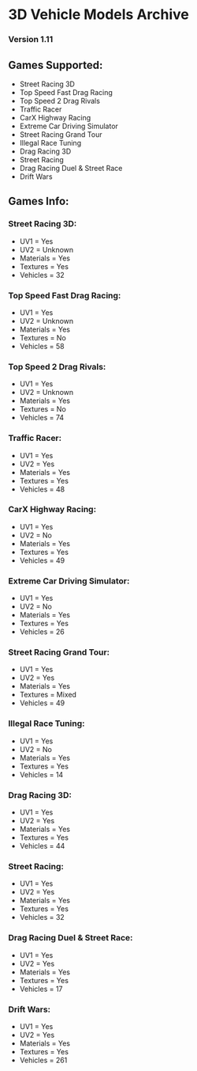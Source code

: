 # 3D Vehicle Models Archive

### Version 1.11

## Games Supported:
- Street Racing 3D
- Top Speed Fast Drag Racing
- Top Speed 2 Drag Rivals
- Traffic Racer
- CarX Highway Racing
- Extreme Car Driving Simulator
- Street Racing Grand Tour
- Illegal Race Tuning
- Drag Racing 3D
- Street Racing
- Drag Racing Duel & Street Race
- Drift Wars

## Games Info:

### Street Racing 3D:
- UV1 = Yes
- UV2 = Unknown
- Materials = Yes
- Textures = Yes
- Vehicles = 32

### Top Speed Fast Drag Racing:
- UV1 = Yes
- UV2 = Unknown
- Materials = Yes
- Textures = No
- Vehicles = 58

### Top Speed 2 Drag Rivals:
- UV1 = Yes
- UV2 = Unknown
- Materials = Yes
- Textures = No
- Vehicles = 74

### Traffic Racer:
- UV1 = Yes
- UV2 = Yes
- Materials = Yes
- Textures = Yes
- Vehicles = 48

### CarX Highway Racing:
- UV1 = Yes
- UV2 = No
- Materials = Yes
- Textures = Yes
- Vehicles = 49

### Extreme Car Driving Simulator:
- UV1 = Yes
- UV2 = No
- Materials = Yes
- Textures = Yes
- Vehicles = 26

### Street Racing Grand Tour:
- UV1 = Yes
- UV2 = Yes
- Materials = Yes
- Textures = Mixed
- Vehicles = 49

### Illegal Race Tuning:
- UV1 = Yes
- UV2 = No
- Materials = Yes
- Textures = Yes
- Vehicles = 14

### Drag Racing 3D:
- UV1 = Yes
- UV2 = Yes
- Materials = Yes
- Textures = Yes
- Vehicles = 44

### Street Racing:
- UV1 = Yes
- UV2 = Yes
- Materials = Yes
- Textures = Yes
- Vehicles = 32

### Drag Racing Duel & Street Race:
- UV1 = Yes
- UV2 = Yes
- Materials = Yes
- Textures = Yes
- Vehicles = 17

### Drift Wars:
- UV1 = Yes
- UV2 = Yes
- Materials = Yes
- Textures = Yes
- Vehicles = 261
